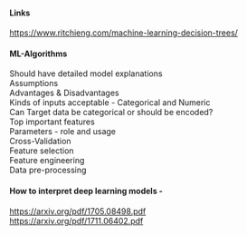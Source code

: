 #### Links
https://www.ritchieng.com/machine-learning-decision-trees/ 

#### ML-Algorithms
Should have detailed model explanations  <br/>
Assumptions <br/>
Advantages & Disadvantages <br/>
Kinds of inputs acceptable - Categorical and Numeric <br/>
Can Target data be categorical or should be encoded? <br/>
Top important features <br/>
Parameters - role and usage <br/>
Cross-Validation <br/>
Feature selection <br/>
Feature engineering <br/>
Data pre-processing <br/>


#### How to interpret deep learning models - 
https://arxiv.org/pdf/1705.08498.pdf <br/>
https://arxiv.org/pdf/1711.06402.pdf <br/>





